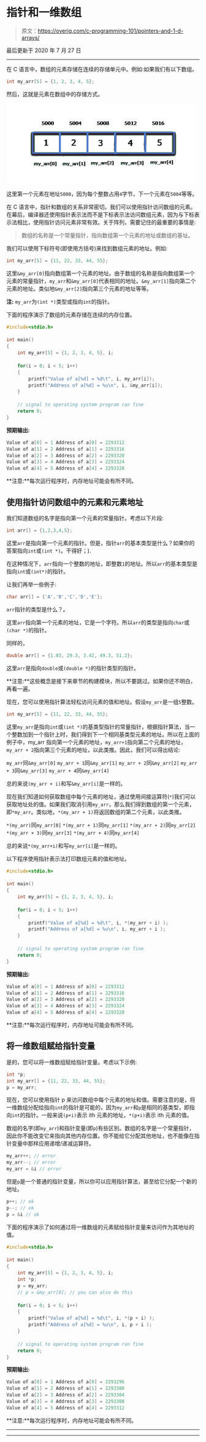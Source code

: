 # 指针和一维数组

> 原文：<https://overiq.com/c-programming-101/pointers-and-1-d-arrays/>

最后更新于 2020 年 7 月 27 日

* * *

在 C 语言中，数组的元素存储在连续的存储单元中。例如:如果我们有以下数组。

```c
int my_arr[5] = {1, 2, 3, 4, 5};

```

然后，这就是元素在数组中的存储方式。

![](img/2269296aa90e3b2497f29625076b78c7.png)

这里第一个元素在地址`5000`，因为每个整数占用`4`字节，下一个元素在`5004`等等。

在 C 语言中，指针和数组的关系非常密切。我们可以使用指针访问数组的元素。在幕后，编译器还使用指针表示法而不是下标表示法访问数组元素，因为与下标表示法相比，使用指针访问元素非常有效。关于阵列，需要记住的最重要的事情是:

> 数组的名称是一个常量指针，指向数组第一个元素的地址或数组的基址。

我们可以使用下标符号(即使用方括号)来找到数组元素的地址。例如:

```c
int my_arr[5] = {11, 22, 33, 44, 55};

```

这里`&my_arr[0]`指向数组第一个元素的地址。由于数组的名称是指向数组第一个元素的常量指针，`my_arr`和`&my_arr[0]`代表相同的地址。`&my_arr[1]`指向第二个元素的地址。类似地`&my_arr[2]`指向第三个元素的地址等等。

**注:** `my_arr`为`(int *)`类型或指向`int`的指针。

下面的程序演示了数组的元素存储在连续的内存位置。

```c
#include<stdio.h>

int main()
{
    int my_arr[5] = {1, 2, 3, 4, 5}, i;

    for(i = 0; i < 5; i++)
    {
        printf("Value of a[%d] = %d\t", i, my_arr[i]);
        printf("Address of a[%d] = %u\n", i, &my_arr[i]);
    }

    // signal to operating system program ran fine
    return 0;
}

```

**预期输出:**

```c
Value of a[0] = 1 Address of a[0] = 2293312
Value of a[1] = 2 Address of a[1] = 2293316
Value of a[2] = 3 Address of a[2] = 2293320
Value of a[3] = 4 Address of a[3] = 2293324
Value of a[4] = 5 Address of a[4] = 2293328

```

**注意:**每次运行程序时，内存地址可能会有所不同。

## 使用指针访问数组中的元素和元素地址

我们知道数组的名字是指向第一个元素的常量指针。考虑以下片段:

```c
int arr[] = {1,2,3,4,5};

```

这里`arr`是指向第一个元素的指针。但是，指针`arr`的基本类型是什么？如果你的答案指向`int`或`(int *)`。干得好；).

在这种情况下，`arr`指向一个整数的地址，即整数`1`的地址。所以`arr`的基本类型是指向`int`或`(int*)`的指针。

让我们再举一些例子:

```c
char arr[] = {'A','B','C','D','E'};

```

`arr`指针的类型是什么？。

这里`arr`指向第一个元素的地址，它是一个字符。所以`arr`的类型是指向`char`或`(char *)`的指针。

同样的，

```c
double arr[] = {1.03, 29.3, 3.42, 49.3, 51.2};

```

这里`arr`是指向`double`或`(double *)`的指针类型的指针。

**注意:**这些概念是接下来章节的构建模块，所以不要跳过。如果你还不明白，再看一遍。

现在，您可以使用指针算法轻松访问元素的值和地址。假设`my_arr`是一组`5`整数。

```c
int my_arr[5] = {11, 22, 33, 44, 55};

```

这里`my_arr`是指向`int`或`(int *)`的基类型指针的常量指针，根据指针算法，当一个整数加到一个指针上时，我们得到下一个相同基类型元素的地址。所以在上面的例子中，my_arr 指向第一个元素的地址，`my_arr+1`指向第二个元素的地址，`my_arr + 2`指向第三个元素的地址，以此类推。因此，我们可以得出结论:

`my_arr`同`&my_arr[0]`
`my_arr + 1`同`&my_arr[1]`
`my_arr + 2`同`&my_arr[2]`
`my_arr + 3`同`&my_arr[3]`
`my_arr + 4`同`&my_arr[4]`

总的来说`(my_arr + i)`和写`&my_arr[i]`是一样的。

现在我们知道如何获取数组中每个元素的地址，通过使用间接运算符(`*`)我们可以获取地址处的值。如果我们取消引用`my_arr`，那么我们得到数组的第一个元素，即`*my_arr`。类似地，`*(my_arr + 1)`将返回数组的第二个元素，以此类推。

`*(my_arr)`同`my_arr[0]`
`*(my_arr + 1)`同`my_arr[1]`
`*(my_arr + 2)`同`my_arr[2]`
`*(my_arr + 3)`同`my_arr[3]`
`*(my_arr + 4)`同`my_arr[4]`

总的来说`*(my_arr+i)`和写`my_arr[i]`是一样的。

以下程序使用指针表示法打印数组元素的值和地址。

```c
#include<stdio.h>

int main()
{
    int my_arr[5] = {1, 2, 3, 4, 5}, i;

    for(i = 0; i < 5; i++)
    {
        printf("Value of a[%d] = %d\t", i, *(my_arr + i) );
        printf("Address of a[%d] = %u\n", i, my_arr + i );
    }

    // signal to operating system program ran fine
    return 0;
}

```

**预期输出:**

```c
Value of a[0] = 1 Address of a[0] = 2293312
Value of a[1] = 2 Address of a[1] = 2293316
Value of a[2] = 3 Address of a[2] = 2293320
Value of a[3] = 4 Address of a[3] = 2293324
Value of a[4] = 5 Address of a[4] = 2293328

```

**注意:**每次运行程序时，内存地址可能会有所不同。

## 将一维数组赋给指针变量

是的，您可以将一维数组赋给指针变量。考虑以下示例:

```c
int *p;
int my_arr[] = {11, 22, 33, 44, 55};
p = my_arr;

```

现在，您可以使用指针 p 来访问数组中每个元素的地址和值。需要注意的是，将一维数组分配给指向`int`的指针是可能的，因为`my_arr`和`p`是相同的基类型，即指向`int`的指针。一般来说`(p+i)`表示 ith 元素的地址，`*(p+i)`表示 ith 元素的值。

数组的名字(即`my_arr`)和指针变量(即`p`)有些区别。数组的名字是一个常量指针，因此你不能改变它来指向其他内存位置。你不能给它分配其他地址，也不能像在指针变量中那样应用递增/递减运算符。

```c
my_arr++; // error
my_arr--; // error
my_arr = &i // error

```

但是`p`是一个普通的指针变量，所以你可以应用指针算法，甚至给它分配一个新的地址。

```c
p++; // ok
p--; // ok
p = &i // ok

```

下面的程序演示了如何通过将一维数组的元素赋给指针变量来访问作为其地址的值。

```c
#include<stdio.h>

int main()
{
    int my_arr[5] = {1, 2, 3, 4, 5}, i;
    int *p;
    p = my_arr;
    // p = &my_arr[0]; // you can also do this

    for(i = 0; i < 5; i++)
    {
        printf("Value of a[%d] = %d\t", i, *(p + i) );
        printf("Address of a[%d] = %u\n", i, p + i );
    }

    // signal to operating system program ran fine
    return 0;
}

```

**预期输出:**

```c
Value of a[0] = 1 Address of a[0] = 2293296
Value of a[1] = 2 Address of a[1] = 2293300
Value of a[2] = 3 Address of a[2] = 2293304
Value of a[3] = 4 Address of a[3] = 2293308
Value of a[4] = 5 Address of a[4] = 2293312

```

**注意:**每次运行程序时，内存地址可能会有所不同。

* * *

* * *